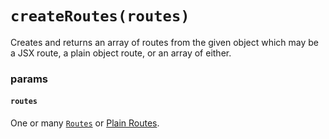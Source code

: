 # `createRoutes(routes)`

Creates and returns an array of routes from the given object which may be a JSX route, a plain object route, or an array of either.

### params

#### `routes`
One or many [`Routes`](Route.md) or [Plain Routes](PlainRoute.md).
